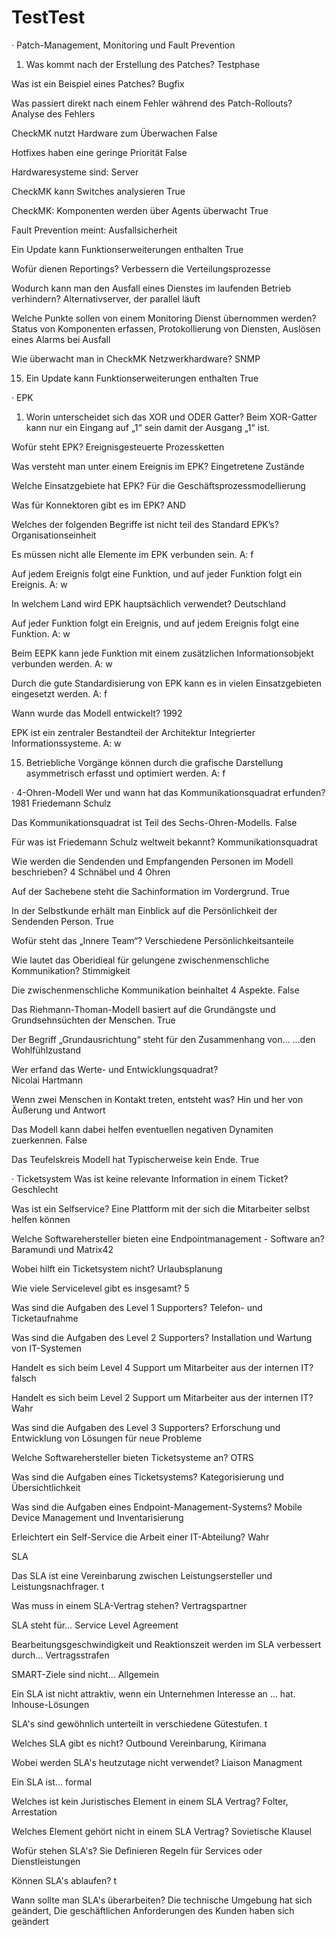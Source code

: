# TestTest

· Patch-Management, Monitoring und Fault Prevention

1.	Was kommt nach der Erstellung des Patches?
Testphase

Was ist ein Beispiel eines Patches?
Bugfix

Was passiert direkt nach einem Fehler während des Patch-Rollouts?
Analyse des Fehlers

CheckMK nutzt Hardware zum Überwachen
False

Hotfixes haben eine geringe Priorität
False

Hardwaresysteme sind:
Server

CheckMK kann Switches analysieren
True

CheckMK: Komponenten werden über Agents überwacht
True

Fault Prevention meint:
Ausfallsicherheit

Ein Update kann Funktionserweiterungen enthalten
True

Wofür dienen Reportings?
Verbessern die Verteilungsprozesse

Wodurch kann man den Ausfall eines Dienstes im laufenden Betrieb verhindern?
Alternativserver, der parallel läuft

Welche Punkte sollen von einem Monitoring Dienst übernommen werden?
Status von Komponenten erfassen,
Protokollierung von Diensten,
Auslösen eines Alarms bei Ausfall

Wie überwacht man in CheckMK Netzwerkhardware?
SNMP

15.	Ein Update kann Funktionserweiterungen enthalten
True


· EPK
1. Worin unterscheidet sich das XOR und ODER Gatter? 
Beim XOR-Gatter kann nur ein Eingang auf „1“ sein damit der Ausgang „1“ ist. 

Wofür steht EPK? 
Ereignisgesteuerte Prozessketten 

Was versteht man unter einem Ereignis im EPK? 
Eingetretene Zustände 

Welche Einsatzgebiete hat EPK? 
Für die Geschäftsprozessmodellierung 

Was für Konnektoren gibt es im EPK? 
AND 
 
Welches der folgenden Begriffe ist nicht teil des Standard EPK’s? 
Organisationseinheit 

Es müssen nicht alle Elemente im EPK verbunden sein. 
A: f 

Auf jedem Ereignis folgt eine Funktion, und auf jeder Funktion folgt ein Ereignis. 
A: w 

In welchem Land wird EPK hauptsächlich verwendet? 
Deutschland 

Auf jeder Funktion folgt ein Ereignis, und auf jedem Ereignis folgt eine Funktion. 
A: w 

Beim EEPK kann jede Funktion mit einem zusätzlichen Informationsobjekt verbunden werden. 
A: w 

Durch die gute Standardisierung von EPK kann es in vielen Einsatzgebieten eingesetzt werden. 
A: f 

Wann wurde das Modell entwickelt? 
1992 

EPK ist ein zentraler Bestandteil der Architektur Integrierter Informationssysteme. 
A: w 

15. Betriebliche Vorgänge können durch die grafische Darstellung asymmetrisch erfasst und optimiert werden. 
A: f


· 4-Ohren-Modell 
Wer und wann hat das Kommunikationsquadrat erfunden? 
1981 Friedemann Schulz 


Das Kommunikationsquadrat ist Teil des Sechs-Ohren-Modells. 
False 

Für was ist Friedemann Schulz weltweit bekannt? 
Kommunikationsquadrat 

Wie werden die Sendenden und Empfangenden Personen im Modell beschrieben? 
4 Schnäbel und 4 Ohren 

Auf der Sachebene steht die Sachinformation im Vordergrund. 
True 

In der Selbstkunde erhält man Einblick auf die Persönlichkeit der Sendenden Person. 
True 

Wofür steht das „Innere Team“? 
Verschiedene Persönlichkeitsanteile 

Wie lautet das Oberidieal für gelungene zwischenmenschliche Kommunikation? 
Stimmigkeit 

Die zwischenmenschliche Kommunikation beinhaltet 4 Aspekte. 
False 

Das Riehmann-Thoman-Modell basiert auf die Grundängste und Grundsehnsüchten der Menschen. 
True 

Der Begriff „Grundausrichtung“ steht für den Zusammenhang von… 
…den Wohlfühlzustand 

Wer erfand das Werte- und Entwicklungsquadrat?  
Nicolai Hartmann 

Wenn zwei Menschen in Kontakt treten, entsteht was? 
Hin und her von Äußerung und Antwort 

Das Modell kann dabei helfen eventuellen negativen Dynamiten zuerkennen. 
False 

Das Teufelskreis Modell hat Typischerweise kein Ende. 
True 


· Ticketsystem 
Was ist keine relevante Information in einem Ticket? 
Geschlecht 

Was ist ein Selfservice? 
Eine Plattform mit der sich die Mitarbeiter selbst helfen können 

Welche Softwarehersteller bieten eine Endpointmanagement - Software an? 
Baramundi und Matrix42 

Wobei hilft ein Ticketsystem nicht? 
Urlaubsplanung 

Wie viele Servicelevel gibt es insgesamt? 
5 

Was sind die Aufgaben des Level 1 Supporters? 
Telefon- und Ticketaufnahme 

Was sind die Aufgaben des Level 2 Supporters? 
Installation und Wartung von IT-Systemen 

Handelt es sich beim Level 4 Support um Mitarbeiter aus der internen IT? 
falsch 

Handelt es sich beim Level 2 Support um Mitarbeiter aus der internen IT? 
Wahr 

Was sind die Aufgaben des Level 3 Supporters? 
Erforschung und Entwicklung von Lösungen für neue Probleme 

Welche Softwarehersteller bieten Ticketsysteme an? 
OTRS 

Was sind die Aufgaben eines Ticketsystems?
Kategorisierung und Übersichtlichkeit 

Was sind die Aufgaben eines Endpoint-Management-Systems?
Mobile Device Management und Inventarisierung 

Erleichtert ein Self-Service die Arbeit einer IT-Abteilung? 
Wahr 

SLA

Das SLA ist eine Vereinbarung zwischen Leistungsersteller und Leistungsnachfrager.
t

Was muss in einem SLA-Vertrag stehen?
Vertragspartner

SLA steht für...
Service Level Agreement

Bearbeitungsgeschwindigkeit und Reaktionszeit werden im SLA verbessert durch...
Vertragsstrafen

SMART-Ziele sind nicht...
Allgemein

Ein SLA ist nicht attraktiv, wenn ein Unternehmen Interesse an ... hat.
Inhouse-Lösungen

SLA's sind gewöhnlich unterteilt in verschiedene Gütestufen.
t

Welches SLA gibt es nicht?
Outbound Vereinbarung, Kirimana

Wobei werden SLA's heutzutage nicht verwendet?
Liaison Managment

Ein SLA ist...
formal

Welches ist kein Juristisches Element in einem SLA Vertrag?
Folter, Arrestation

Welches Element gehört nicht in einem SLA Vertrag?
Sovietische Klausel

Wofür stehen SLA's?
Sie Definieren Regeln für Services oder Dienstleistungen

Können SLA's ablaufen?
t

Wann sollte man SLA's überarbeiten?
Die technische Umgebung hat  sich geändert, Die geschäftlichen Anforderungen des Kunden haben sich geändert



